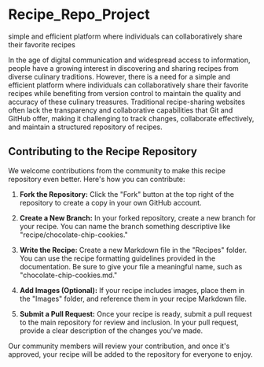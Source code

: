 # Recipe_Repo_Project
simple and efficient platform where individuals can collaboratively share their favorite recipes


In the age of digital communication and widespread access to information, people have a growing interest in discovering and sharing recipes from diverse culinary traditions. However, there is a need for a simple and efficient platform where individuals can collaboratively share their favorite recipes while benefiting from version control to maintain the quality and accuracy of these culinary treasures. Traditional recipe-sharing websites often lack the transparency and collaborative capabilities that Git and GitHub offer, making it challenging to track changes, collaborate effectively, and maintain a structured repository of recipes.


## Contributing to the Recipe Repository

We welcome contributions from the community to make this recipe repository even better. Here's how you can contribute:

1. **Fork the Repository:** Click the "Fork" button at the top right of the repository to create a copy in your own GitHub account.

2. **Create a New Branch:** In your forked repository, create a new branch for your recipe. You can name the branch something descriptive like "recipe/chocolate-chip-cookies."

3. **Write the Recipe:** Create a new Markdown file in the "Recipes" folder. You can use the recipe formatting guidelines provided in the documentation. Be sure to give your file a meaningful name, such as "chocolate-chip-cookies.md."

4. **Add Images (Optional):** If your recipe includes images, place them in the "Images" folder, and reference them in your recipe Markdown file.

5. **Submit a Pull Request:** Once your recipe is ready, submit a pull request to the main repository for review and inclusion. In your pull request, provide a clear description of the changes you've made.

Our community members will review your contribution, and once it's approved, your recipe will be added to the repository for everyone to enjoy.
